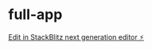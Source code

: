 # full-app

[Edit in StackBlitz next generation editor ⚡️](https://stackblitz.com/~/github.com/codingwithswapnil/full-app)